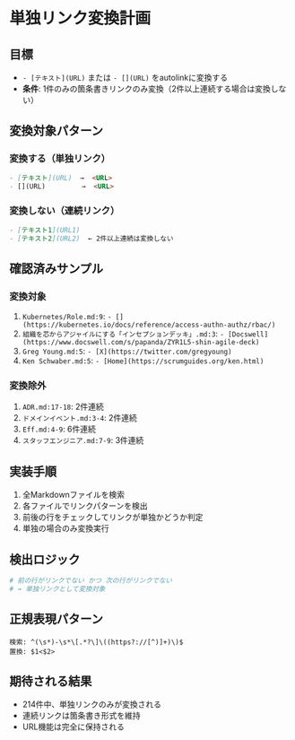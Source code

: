 # 単独リンク変換計画

## 目標
- `- [テキスト](URL)` または `- [](URL)` をautolinkに変換する
- **条件**: 1件のみの箇条書きリンクのみ変換（2件以上連続する場合は変換しない）

## 変換対象パターン

### 変換する（単独リンク）
```markdown
- [テキスト](URL)  →  <URL>
- [](URL)         →  <URL>
```

### 変換しない（連続リンク）
```markdown
- [テキスト1](URL1)
- [テキスト2](URL2)  ← 2件以上連続は変換しない
```

## 確認済みサンプル

### 変換対象
1. `Kubernetes/Role.md:9`: `- [](https://kubernetes.io/docs/reference/access-authn-authz/rbac/)`
2. `組織を芯からアジャイルにする「インセプションデッキ」.md:3`: `- [Docswell](https://www.docswell.com/s/papanda/ZYR1L5-shin-agile-deck)`
3. `Greg Young.md:5`: `- [X](https://twitter.com/gregyoung)`
4. `Ken Schwaber.md:5`: `- [Home](https://scrumguides.org/ken.html)`

### 変換除外
1. `ADR.md:17-18`: 2件連続
2. `ドメインイベント.md:3-4`: 2件連続
3. `Eff.md:4-9`: 6件連続
4. `スタッフエンジニア.md:7-9`: 3件連続

## 実装手順

1. 全Markdownファイルを検索
2. 各ファイルでリンクパターンを検出
3. 前後の行をチェックしてリンクが単独かどうか判定
4. 単独の場合のみ変換実行

## 検出ロジック

```python
# 前の行がリンクでない かつ 次の行がリンクでない
# → 単独リンクとして変換対象
```

## 正規表現パターン

```regex
検索: ^(\s*)-\s*\[.*?\]\((https?://[^)]+)\)$
置換: $1<$2>
```

## 期待される結果

- 214件中、単独リンクのみが変換される
- 連続リンクは箇条書き形式を維持
- URL機能は完全に保持される